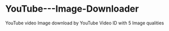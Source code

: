 # YouTube---Image-Downloader
YouTube video Image download by YouTube Video ID with 5 Image qualities

